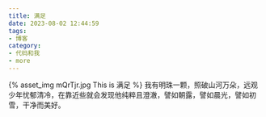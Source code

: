```yaml
---
title: 满足
date: 2023-08-02 12:44:59
tags:
- 博客
category:
- 代码和我
- more
---
```

{% asset_img mQrTjr.jpg This is 满足 %}
我有明珠一颗，照破山河万朵，远观少年忧郁清冷，在靠近些就会发现他纯粹且澄澈，譬如朝露，譬如晨光，譬如初雪，干净而美好。